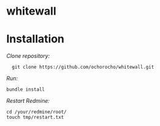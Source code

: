 whitewall
=========

Installation
========

_Clone repository:_

```
  git clone https://github.com/ochorocho/whitewall.git
```

_Run:_

```
bundle install
```

_Restart Redmine:_

```
cd /your/redmine/root/
touch tmp/restart.txt
```